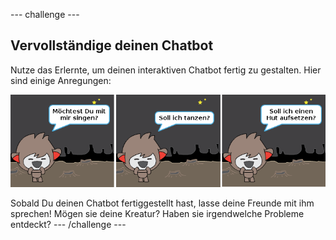 \--- challenge \---

## Vervollständige deinen Chatbot

Nutze das Erlernte, um deinen interaktiven Chatbot fertig zu gestalten. Hier sind einige Anregungen:

![ChatBot ideas](images/chatbot-ideas.png)

Sobald Du deinen Chatbot fertiggestellt hast, lasse deine Freunde mit ihm sprechen! Mögen sie deine Kreatur? Haben sie irgendwelche Probleme entdeckt? \--- /challenge \---